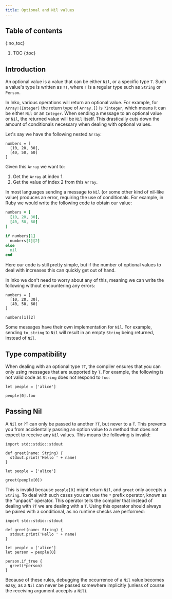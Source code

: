 ```yaml
---
title: Optional and Nil values
---
```


## Table of contents
{:no_toc}

1. TOC
{:toc}

## Introduction

An optional value is a value that can be either `Nil`, or a specific type `T`.
Such a value's type is written as `?T`, where `T` is a regular type such as
`String` or `Person`.

In Inko, various operations will return an optional value. For example, for
`Array!(Integer)` the return type of `Array.[]` is `?Integer`, which means it
can be either `Nil` or an `Integer`. When sending a message to an optional value
or `Nil`, the returned value will be `Nil` itself. This drastically cuts down
the amount of conditionals necessary when dealing with optional values.

Let's say we have the following nested `Array`:

```inko
numbers = [
  [10, 20, 30],
  [40, 50, 60]
]
```

Given this `Array` we want to:

1. Get the `Array` at index 1.
1. Get the value of index 2 from this `Array`.

In most languages sending a message to `Nil` (or some other kind of nil-like
value) produces an error, requiring the use of conditionals. For example, in
Ruby we would write the following code to obtain our value:

```ruby
numbers = [
  [10, 20, 30],
  [40, 50, 60]
]

if numbers[1]
  numbers[1][2]
else
  nil
end
```

Here our code is still pretty simple, but if the number of optional values to
deal with increases this can quickly get out of hand.

In Inko we don't need to worry about any of this, meaning we can write the
following without encountering any errors:

```inko
numbers = [
  [10, 20, 30],
  [40, 50, 60]
]

numbers[1][2]
```

Some messages have their own implementation for `Nil`. For example, sending
`to_string` to `Nil` will result in an empty `String` being returned, instead of
`Nil`.

## Type compatibility

When dealing with an optional type `?T`, the compiler ensures that you can only
using messages that are supported by `T`. For example, the following is not
valid code as `String` does not respond to `foo`:

```inko
let people = ['alice']

people[0].foo
```

## Passing Nil

A `Nil` or `?T` can only be passed to another `?T`, but never to a `T`. This
prevents you from accidentally passing an option value to a method that does not
expect to receive any `Nil` values. This means the following is invalid:

```inko
import std::stdio::stdout

def greet(name: String) {
  stdout.print('Hello ' + name)
}

let people = ['alice']

greet(people[0])
```

This is invalid because `people[0]` might return `Nil`, and `greet` only accepts
a `String`. To deal with such cases you can use the `*` prefix operator, known
as the "unpack" operator. This operator tells the compiler that instead of
dealing with `?T` we are dealing with a `T`. Using this operator should always
be paired with a conditional, as no runtime checks are performed:

```inko
import std::stdio::stdout

def greet(name: String) {
  stdout.print('Hello ' + name)
}

let people = ['alice']
let person = people[0]

person.if_true {
  greet(*person)
}
```

Because of these rules, debugging the occurrence of a `Nil` value becomes easy,
as a `Nil` can never be passed somewhere implicitly (unless of course the
receiving argument accepts a `Nil`).
